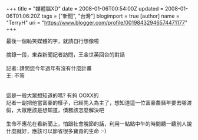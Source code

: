 +++
title = "媒體腦XD"
date = 2008-01-06T00:54:00Z
updated = 2008-01-06T01:06:20Z
tags = ["新聞", "台灣"]
blogimport = true 
[author]
	name = "TerryH"
	uri = "https://www.blogger.com/profile/00198432946574471177"
+++

最後一個恥笑媒體的字，就請自行想像啦<br /><br />摘錄一段，東森新聞記者訪問，王金世英回台的對話<br /><br />記者: 請問您今年過年有沒有什麼計畫<br />王: 不答<br /><br /><br />這是一般大眾想知道的嗎? 有夠 OOXX的<br />記者一副把他當富豪的樣子，已經先入為主了，想知道這一位富豪農曆年要去哪渡假，大眾應該是想知道，債務該怎麼解決吧<br /><br />生命不應花在看新聞上，怕跟社會脫節的話，利用一點點中午的時間聽一聽別人說什麼就好，應該可以節省很多寶貴的生命 :-)
